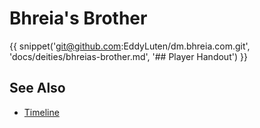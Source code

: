# Bhreia's Brother

{{ snippet('git@github.com:EddyLuten/dm.bhreia.com.git', 'docs/deities/bhreias-brother.md', '## Player Handout') }}

## See Also

* [Timeline](../lore/timeline.md)
